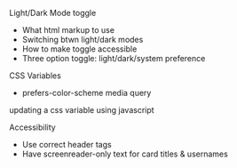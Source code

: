 <!-- functional requirements -->

Light/Dark Mode toggle
- What html markup to use
- Switching btwn light/dark modes
- How to make toggle accessible
- Three option toggle: light/dark/system preference


CSS Variables
- prefers-color-scheme media query

updating a css variable using javascript


Accessibility
- Use correct header tags
- Have screenreader-only text for card titles & usernames